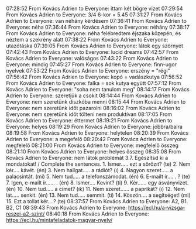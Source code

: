 07:28:52 From Kovács Adrien to Everyone:
	ittam két bögre vizet
07:29:54 From Kovács Adrien to Everyone:
	3/4 6-kor = 5.45
07:31:27 From Kovács Adrien to Everyone:
	van néhány kérdésem
07:36:41 From Kovács Adrien to Everyone:
	néha
07:36:44 From Kovács Adrien to Everyone:
	néhány
07:38:17 From Kovács Adrien to Everyone:
	néha felébredtem éjszaka közepén, és néztem a szekrény alatt
07:38:22 From Kovács Adrien to Everyone:
	utazótáska
07:39:05 From Kovács Adrien to Everyone:
	látok egy szörnyet
07:42:43 From Kovács Adrien to Everyone:
	lucid dreams
07:42:57 From Kovács Adrien to Everyone:
	valóságos
07:43:22 From Kovács Adrien to Everyone:
	mindig
07:45:27 From Kovács Adrien to Everyone:
	finn-ugor nyelvek
07:53:22 From Kovács Adrien to Everyone:
	erszény = "régi"
07:56:42 From Kovács Adrien to Everyone:
	kopó = vadászkutya
07:56:52 From Kovács Adrien to Everyone:
	falka = sok kutya együtt
07:57:12 From Kovács Adrien to Everyone:
	"soha nem tanulom meg"
08:14:17 From Kovács Adrien to Everyone:
	szeretjük a csokit
08:14:44 From Kovács Adrien to Everyone:
	nem szeretünk diszkóba menni
08:15:44 From Kovács Adrien to Everyone:
	nem szeretünk időt pazarolni
08:16:02 From Kovács Adrien to Everyone:
	nem szeretünk időt tölteni nem produktívan
08:17:05 From Kovács Adrien to Everyone:
	éttermet
08:19:21 From Kovács Adrien to Everyone:
	helyes
08:19:29 From Kovács Adrien to Everyone:
	jobbra/balra
08:19:58 From Kovács Adrien to Everyone:
	helytelen
08:20:39 From Kovács Adrien to Everyone:
	a megefelő
08:20:42 From Kovács Adrien to Everyone:
	megfelelő
08:21:00 From Kovács Adrien to Everyone:
	megfelelő összeg
08:21:10 From Kovács Adrien to Everyone:
	helyes összeg
08:35:08 From Kovács Adrien to Everyone:
	nem látok problémát	3.7. Egészítsd ki a mondatokat! / Complete the sentences.
	1. Ismer..... ezt a sörözıt? (te)
	2. Nem kér.... kávét. (én)
	3. Nem hallgat..... a rádiót? (ı)
	4. Nagyon szeret..... a palacsintát. (mi)
	5. Nem tud..... a telefonszámodat. (én)
	6. E-mailt ír.... . ? (te)
	7. Igen, e-mailt ír...... . (én)
	8. Ismer.... Kevint? (ti)
	9. Kér...... egy ásványvizet. (én)
	10. Nem tud..... a címet? (ık)
	11. Nem szeret...... a paprikát? (ı)
	12. Nem lát..... senkit. (én)
	13. Nem tud..... semmit. (ti)
	14. Köszön.... a segítséget! (mi)
	15. Ezt a tollat kér....? (te)
08:37:57 From Kovács Adrien to Everyone:
	A2, B1. B2, C1
08:39:43 From Kovács Adrien to Everyone:
	https://ecl.hu/a-vizsga-reszei-a2-szint/
08:40:18 From Kovács Adrien to Everyone:
	https://ecl.hu/mintafeladatok-magyar-nyelv/
